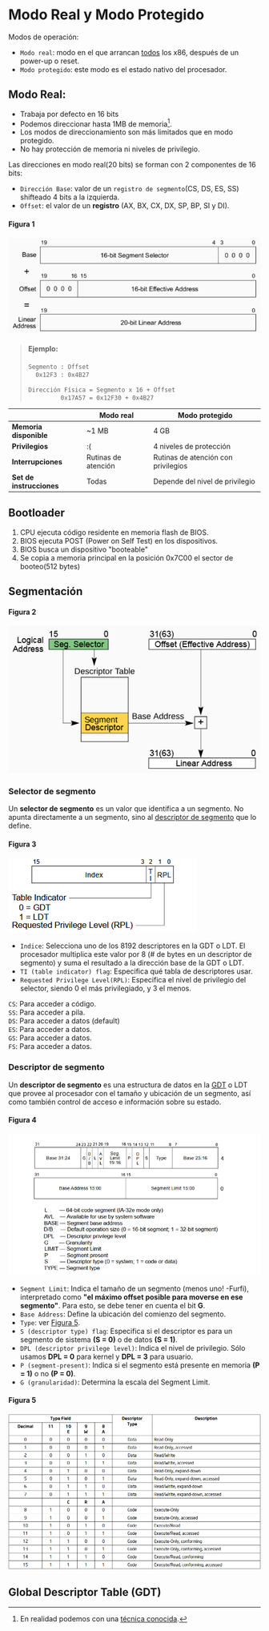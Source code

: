 # Modo Real y Modo Protegido

Modos de operación:

* `Modo real`: modo en el que arrancan <u>todos</u> los x86, después de un power-up o reset.
* `Modo protegido`: este modo es el estado nativo del procesador.

## Modo Real:
* Trabaja por defecto en 16 bits
* Podemos direccionar hasta 1MB de memoria[^1].
* Los modos de direccionamiento son más limitados que en modo protegido.
* No hay protección de memoria ni niveles de privilegio.

Las direcciones en modo real(20 bits) se forman con 2 componentes de 16 bits:

* `Dirección Base`: valor de un `registro de segmento`(CS, DS, ES, SS) shifteado 4 bits a la izquierda.
* `Offset`: el valor de un **registro** (AX, BX, CX, DX, SP, BP, SI y DI).


[^1]: En realidad podemos con una [técnica conocida](https://es.scribd.com/document/497997153/Como-Direccionar-Mas-Alla-del-Primer-MegaByte-en-el-Modo-Real-de-las-PC).

#### Figura 1 
![x](img/direccionmreal.png "Dirección en modo real")

> #### Ejemplo:  
> ```
> Segmento : Offset  
>   0x12F3 : 0x4B27
> ```
> ```
> Dirección Física = Segmento x 16 + Offset
>          0x17A57 = 0x12F30 + 0x4B27
> ```

|                          | Modo real | Modo protegido          |
|--------------------------|-----------|-------------------------|
| **Memoria disponible**   | ~1 MB     | 4 GB                    |
| **Privilegios**          | :(        | 4 niveles de protección |
| **Interrupciones**       | Rutinas de atención | Rutinas de atención con privilegios |
| **Set de instrucciones** | Todas | Depende del nivel de privilegio |

## Bootloader

1) CPU ejecuta código residente en memoria flash de BIOS.
2) BIOS ejecuta POST (Power on Self Test) en los dispositivos.
3) BIOS busca un dispositivo "booteable"
4) Se copia a memoria principal en la posición 0x7C00 el sector de booteo(512 bytes)

## Segmentación

#### Figura 2
![segmentacion](/img/segmentacion.png)

### Selector de segmento

Un **selector de segmento** es un valor que identifica a un segmento. No apunta directamente a un segmento, sino al [descriptor de segmento](#descriptor-de-segmento) que lo define.

#### Figura 3
![selector de segmento](/img/segmentselector.png)

* `Indice`: Selecciona uno de los 8192 descriptores en la GDT o LDT. El procesador multiplica este valor por 8 (# de bytes en un descriptor de segmento) y suma el resultado a la dirección base de la GDT o LDT.
* `TI (table indicator) flag`: Especifica qué tabla de descriptores usar.
* `Requested Privilege Level(RPL)`: Especifica el nivel de privilegio del selector, siendo 0 el más privilegiado, y 3 el menos.

`CS`: Para acceder a código.  
`SS`: Para acceder a pila.  
`DS`: Para acceder a datos (default)  
`ES`: Para acceder a datos.  
`GS`: Para acceder a datos.  
`FS`: Para acceder a datos.  

### Descriptor de segmento

Un **descriptor de segmento** es una estructura de datos en la [GDT](#global-descriptor-table-gdt) o LDT que provee al procesador con el tamaño y ubicación de un segmento, así como también control de acceso e información sobre su estado.

#### Figura 4
![descriptor de segmento](/img/segmentdescriptor.png)

* `Segment Limit`: Indica el tamaño de un segmento (menos uno! -Furfi), interpretado como **"el máximo offset posible para moverse en ese segmento"**. Para esto, se debe tener en cuenta el bit **G**.
* `Base Address`: Define la ubicación del comienzo del segmento.
* `Type`: ver [Figura 5](#figura-5).
* `S (descriptor type) flag`: Especifica si el descriptor es para un segmento de sistema **(S = 0)** o de datos **(S = 1)**.
* `DPL (descriptor privilege level)`: Indica el nivel de privilegio. Sólo usamos **DPL = 0** para kernel y **DPL = 3** para usuario.
* `P (segment-present)`: Indica si el segmento está presente en memoria **(P = 1)** o no **(P = 0)**.
* `G (granularidad)`: Determina la escala del Segment Limit.

#### Figura 5
![type](img/type.png)

## Global Descriptor Table (GDT)